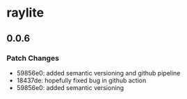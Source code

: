 # raylite

## 0.0.6

### Patch Changes

- 59856e0: added semantic versioning and github pipeline
- 18437de: hopefully fixed bug in github action
- 59856e0: added semantic versioning
